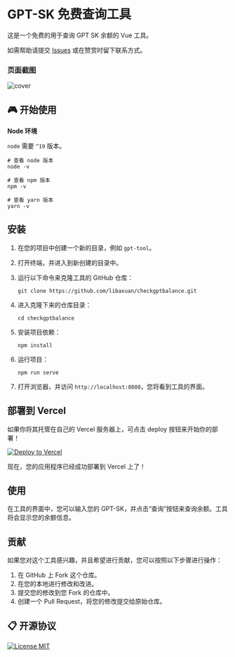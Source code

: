 # GPT-SK 免费查询工具

这是一个免费的用于查询 GPT SK 余额的 Vue 工具。

如需帮助请提交 [Issues](https://github.com/libaxuan/checkgptbalance/issues) 或在赞赏时留下联系方式。

### 页面截图
![cover](https://iili.io/HiHsbvj.png)

## 🎮 开始使用
**Node 环境**

`node` 需要 `^19` 版本。

```
# 查看 node 版本
node -v

# 查看 npm 版本
npm -v

# 查看 yarn 版本
yarn -v
```

## 安装

1. 在您的项目中创建一个新的目录，例如 `gpt-tool`。
2. 打开终端，并进入到新创建的目录中。
3. 运行以下命令来克隆工具的 GitHub 仓库：

   ```
   git clone https://github.com/libaxuan/checkgptbalance.git
   ```

4. 进入克隆下来的仓库目录：

   ```
   cd checkgptbalance
   ```

5. 安装项目依赖：

   ```
   npm install
   ```

6. 运行项目：

   ```
   npm run serve
   ```

7. 打开浏览器，并访问 `http://localhost:8080`，您将看到工具的界面。

## 部署到 Vercel

如果你将其托管在自己的 Vercel 服务器上，可点击 deploy 按钮来开始你的部署！

[![Deploy to Vercel](https://vercel.com/button)](https://vercel.com/import/project?template=https://github.com/libaxuan/checkgptbalance)

现在，您的应用程序已经成功部署到 Vercel 上了！

## 使用

在工具的界面中，您可以输入您的 GPT-SK，并点击“查询”按钮来查询余额。工具将会显示您的余额信息。

## 贡献

如果您对这个工具感兴趣，并且希望进行贡献，您可以按照以下步骤进行操作：

1. 在 GitHub 上 Fork 这个仓库。
2. 在您的本地进行修改和改进。
3. 提交您的修改到您 Fork 的仓库中。
4. 创建一个 Pull Request，将您的修改提交给原始仓库。

## 📋 开源协议

[![License MIT](https://img.shields.io/badge/License-MIT-brightgreen.svg)](https://github.com/libaxuan/checkgptbalance/blob/main/LICENSE)
